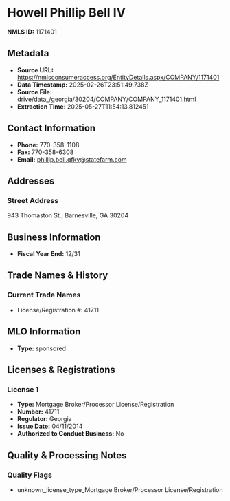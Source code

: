 # Howell Phillip Bell IV

**NMLS ID:** 1171401

## Metadata
- **Source URL:** https://nmlsconsumeraccess.org/EntityDetails.aspx/COMPANY/1171401
- **Data Timestamp:** 2025-02-26T23:51:49.738Z
- **Source File:** drive/data_/georgia/30204/COMPANY/COMPANY_1171401.html
- **Extraction Time:** 2025-05-27T11:54:13.812451

## Contact Information
- **Phone:** 770-358-1108
- **Fax:** 770-358-6308
- **Email:** phillip.bell.qfkv@statefarm.com

## Addresses
### Street Address
943 Thomaston St.; Barnesville, GA 30204

## Business Information
- **Fiscal Year End:** 12/31

## Trade Names & History
### Current Trade Names
- License/Registration #: 41711

## MLO Information
- **Type:** sponsored

## Licenses & Registrations

### License 1
- **Type:** Mortgage Broker/Processor License/Registration
- **Number:** 41711
- **Regulator:** Georgia
- **Issue Date:** 04/11/2014
- **Authorized to Conduct Business:** No

## Quality & Processing Notes
### Quality Flags
- unknown_license_type_Mortgage Broker/Processor License/Registration
